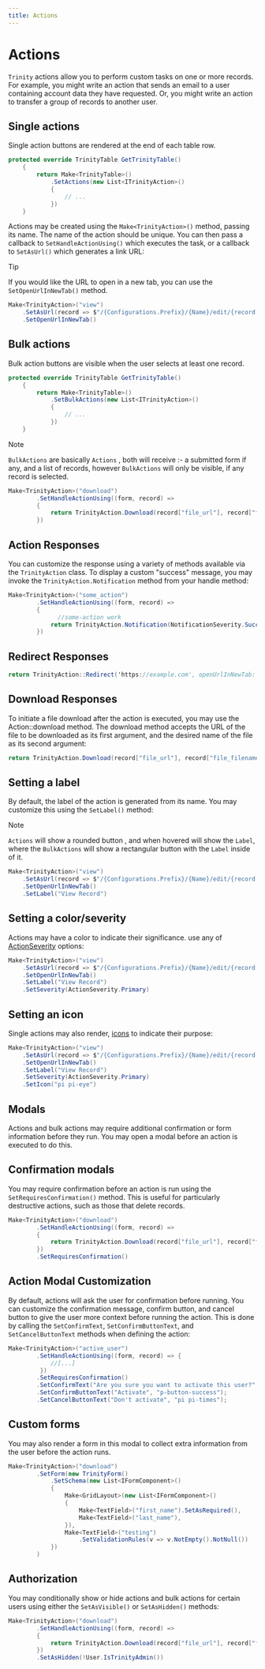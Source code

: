 ```yaml
---
title: Actions
---
```


# Actions

`Trinity` actions allow you to perform custom tasks on one or more records. For example, you might write an action that sends an email to a user containing account data they have requested. Or, you might write an action to transfer a group of records to another user.

## Single actions

Single action buttons are rendered at the end of each table row.


```csharp
protected override TrinityTable GetTrinityTable()
    {
        return Make<TrinityTable>()
            .SetActions(new List<ITrinityAction>()
            {
                // ...
            })
    }
```
Actions may be created using the `Make<TrinityAction>()` method, passing its name. The name of the action should be unique. You can then pass a callback to `SetHandleActionUsing()` which executes the task, or a callback to `SetAsUrl()` which generates a link URL:

> [!TIP]
> If you would like the URL to open in a new tab, you can use the `SetOpenUrlInNewTab()` method.

```csharp
Make<TrinityAction>("view")
    .SetAsUrl(record => $"/{Configurations.Prefix}/{Name}/edit/{record[PrimaryKeyColumn]}")
    .SetOpenUrlInNewTab()
```

## Bulk actions

Bulk action buttons are visible when the user selects at least one record.

```csharp
protected override TrinityTable GetTrinityTable()
    {
        return Make<TrinityTable>()
            .SetBulkActions(new List<ITrinityAction>()
            {
                // ...
            })
    }
```
> [!NOTE]
> `BulkActions` are basically `Actions` , both will receive :- a submitted form if any, and a list of records, however `BulkActions` will only be visible, if any record is selected.

```csharp
Make<TrinityAction>("download")
        .SetHandleActionUsing((form, record) =>
        {
            return TrinityAction.Download(record["file_url"], record["file_filename"]);
        })
```

## Action Responses

You can customize the response using a variety of methods available via the `TrinityAction` class. To display a custom "success" message, you may invoke the `TrinityAction.Notification` method from your handle method:

```csharp
Make<TrinityAction>("some_action")
        .SetHandleActionUsing((form, record) =>
        {
              //some-action work
            return TrinityAction.Notification(NotificationSeverity.Success, $"It worked!, ${record["name"]} was updated!");
        })
```

## Redirect Responses

```csharp
return TrinityAction::Redirect('https://example.com', openUrlInNewTab: false);
```

## Download Responses

To initiate a file download after the action is executed, you may use the Action::download method. The download method accepts the URL of the file to be downloaded as its first argument, and the desired name of the file as its second argument:

```csharp
return TrinityAction.Download(record["file_url"], record["file_filename"]);
```
## Setting a label

By default, the label of the action is generated from its name. You may customize this using the `SetLabel()` method:

> [!NOTE]
> `Actions` will show a rounded button , and when hovered will show the `Label`, where the `BulkActions` will show a rectangular button with the `Label` inside of it.

```csharp
Make<TrinityAction>("view")
    .SetAsUrl(record => $"/{Configurations.Prefix}/{Name}/edit/{record[PrimaryKeyColumn]}")
    .SetOpenUrlInNewTab()
    .SetLabel("View Record")
```

## Setting a color/severity

Actions may have a color to indicate their significance. use any of [ActionSeverity](~/api/AbanoubNassem.Trinity.Components.TrinityAction.ActionSeverity.yml) options:

```csharp
Make<TrinityAction>("view")
    .SetAsUrl(record => $"/{Configurations.Prefix}/{Name}/edit/{record[PrimaryKeyColumn]}")
    .SetOpenUrlInNewTab()
    .SetLabel("View Record")
    .SetSeverity(ActionSeverity.Primary)
```

## Setting an icon

Single actions may also render, [icons](https://primereact.org/icons/#list) to indicate their purpose:

```csharp
Make<TrinityAction>("view")
    .SetAsUrl(record => $"/{Configurations.Prefix}/{Name}/edit/{record[PrimaryKeyColumn]}")
    .SetOpenUrlInNewTab()
    .SetLabel("View Record")
    .SetSeverity(ActionSeverity.Primary)
    .SetIcon("pi pi-eye")
```

## Modals

Actions and bulk actions may require additional confirmation or form information before they run. You may open a modal before an action is executed to do this.

## Confirmation modals

You may require confirmation before an action is run using the `SetRequiresConfirmation()` method. This is useful for particularly destructive actions, such as those that delete records.

```csharp
Make<TrinityAction>("download")
        .SetHandleActionUsing((form, record) =>
        {
            return TrinityAction.Download(record["file_url"], record["file_filename"]);
        })
        .SetRequiresConfirmation()
```

## Action Modal Customization

By default, actions will ask the user for confirmation before running. You can customize the confirmation message, confirm button, and cancel button to give the user more context before running the action. This is done by calling the `SetConfirmText`, `SetConfirmButtonText`, and `SetCancelButtonText` methods when defining the action:

```csharp
Make<TrinityAction>("active_user")
        .SetHandleActionUsing((form, record) => { 
            //[...]
         })
        .SetRequiresConfirmation()
        .SetConfirmText("Are you sure you want to activate this user?" ,"pi pi-info-circle");
        .SetConfirmButtonText("Activate", "p-button-success");
        .SetCancelButtonText("Don't activate", "pi pi-times");
```

## Custom forms

You may also render a form in this modal to collect extra information from the user before the action runs.

```csharp
Make<TrinityAction>("download")
        .SetForm(new TrinityForm()
            .SetSchema(new List<IFormComponent>()
            {
                Make<GridLayout>(new List<IFormComponent>()
                {
                    Make<TextField>("first_name").SetAsRequired(),
                    Make<TextField>("last_name"),
                }),
                Make<TextField>("testing")
                    .SetValidationRules(v => v.NotEmpty().NotNull())
            })
        )
```

## Authorization

You may conditionally show or hide actions and bulk actions for certain users using either the `SetAsVisible()` or `SetAsHidden()` methods:

```csharp
Make<TrinityAction>("download")
        .SetHandleActionUsing((form, record) =>
        {
            return TrinityAction.Download(record["file_url"], record["file_filename"]);
        })
        .SetAsHidden(!User.IsTrinityAdmin())
```